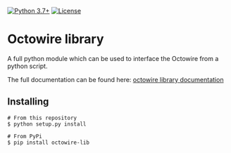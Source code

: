 [![Python 3.7+](https://img.shields.io/badge/python-v3.7+-blue.svg)](https://www.python.org/) [![License](https://img.shields.io/badge/License-Apache%202.0-blue.svg)](LICENSE)
# Octowire library

A full python module which can be used to interface the Octowire from a python script.

The full documentation can be found here: [octowire library documentation](https://github.com/immunIT/octowire-lib/wiki)

## Installing

```
# From this repository
$ python setup.py install

# From PyPi
$ pip install octowire-lib
```
